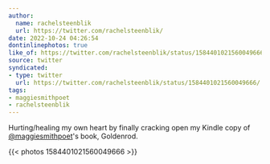 ```yaml
---
author:
  name: rachelsteenblik
  url: https://twitter.com/rachelsteenblik/
date: 2022-10-24 04:26:54
dontinlinephotos: true
like_of: https://twitter.com/rachelsteenblik/status/1584401021560049666/
source: twitter
syndicated:
- type: twitter
  url: https://twitter.com/rachelsteenblik/status/1584401021560049666/
tags:
- maggiesmithpoet
- rachelsteenblik
---
```


Hurting/healing my own heart by finally cracking open my Kindle copy of [@maggiesmithpoet](https://twitter.com/maggiesmithpoet/)'s book, Goldenrod. 

{{< photos 1584401021560049666 >}}